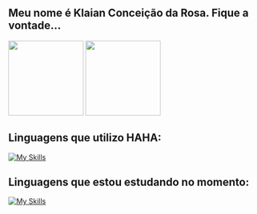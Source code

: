 ## Meu nome é Klaian Conceição da Rosa. Fique a vontade...



<div style="display: inline_block">  
  <img height="150px" src="https://github-readme-stats.vercel.app/api?username=Klaiancdrosa&show_icons=true&count_private=true&hide_border=true&title_color=be2ed6&icon_color=be2ed6&text_color=fff&bg_color=0d1117"/> 
  <img height="150px" src="https://github-readme-stats.vercel.app/api/top-langs/?username=Klaiancdrosa&layout=compact&hide_border=true&title_color=be2ed6&text_color=fff&bg_color=0d1117" />
</div>

## Linguagens que utilizo HAHA:
<div style="display: inline_block">
  
[![My Skills](https://skillicons.dev/icons?i=css,html,mysql,py,vscode,visualstudio,php&perline=4)](https://skillicons.dev)

</div>

## Linguagens que estou estudando no momento:


[![My Skills](https://skillicons.dev/icons?i=java,kotlin&theme=dark)](https://skillicons.dev)

##
